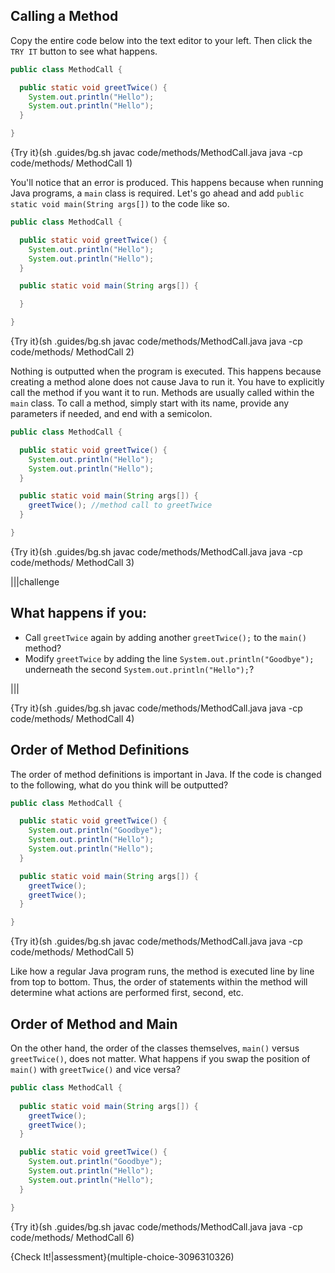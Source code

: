 ## Calling a Method

Copy the entire code below into the text editor to your left. Then click the `TRY IT` button to see what happens.

```java
public class MethodCall {

  public static void greetTwice() {
    System.out.println("Hello");
    System.out.println("Hello");
  }

}
```

{Try it}(sh .guides/bg.sh javac code/methods/MethodCall.java java -cp code/methods/ MethodCall 1)

You'll notice that an error is produced. This happens because when running Java programs, a `main` class is required. Let's go ahead and add `public static void main(String args[])` to the code like so.

```java
public class MethodCall {

  public static void greetTwice() {
    System.out.println("Hello");
    System.out.println("Hello");
  }

  public static void main(String args[]) {

  }

}
```

{Try it}(sh .guides/bg.sh javac code/methods/MethodCall.java java -cp code/methods/ MethodCall 2)

Nothing is outputted when the program is executed. This happens because creating a method alone does not cause Java to run it. You have to explicitly call the method if you want it to run. Methods are usually called within the `main` class. To call a method, simply start with its name, provide any parameters if needed, and end with a semicolon.

```java
public class MethodCall {

  public static void greetTwice() {
    System.out.println("Hello");
    System.out.println("Hello");
  }

  public static void main(String args[]) {
    greetTwice(); //method call to greetTwice
  }

}
```

{Try it}(sh .guides/bg.sh javac code/methods/MethodCall.java java -cp code/methods/ MethodCall 3)

|||challenge
## What happens if you:
* Call `greetTwice` again by adding another `greetTwice();` to the `main()` method?
* Modify `greetTwice` by adding the line `System.out.println("Goodbye");` underneath the second `System.out.println("Hello");`?

|||

{Try it}(sh .guides/bg.sh javac code/methods/MethodCall.java java -cp code/methods/ MethodCall 4)

## Order of Method Definitions

The order of method definitions is important in Java. If the code is changed to the following, what do you think will be outputted?

```java
public class MethodCall {

  public static void greetTwice() {
    System.out.println("Goodbye");
    System.out.println("Hello");
    System.out.println("Hello");
  }

  public static void main(String args[]) {
    greetTwice();
    greetTwice();
  }

}
```

{Try it}(sh .guides/bg.sh javac code/methods/MethodCall.java java -cp code/methods/ MethodCall 5)

Like how a regular Java program runs, the method is executed line by line from top to bottom. Thus, the order of statements within the method will determine what actions are performed first, second, etc.

## Order of Method and Main

On the other hand, the order of the classes themselves, `main()` versus `greetTwice()`, does not matter. What happens if you swap the position of `main()` with `greetTwice()` and vice versa?

```java
public class MethodCall {
  
  public static void main(String args[]) {
    greetTwice();
    greetTwice();
  }

  public static void greetTwice() {
    System.out.println("Goodbye");
    System.out.println("Hello");
    System.out.println("Hello");
  }

}
```

{Try it}(sh .guides/bg.sh javac code/methods/MethodCall.java java -cp code/methods/ MethodCall 6)

{Check It!|assessment}(multiple-choice-3096310326)
